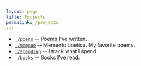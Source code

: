 ```yaml
---
layout: page
title: Projects
permalink: /projects
---
```


- [`./poems`](/projects/poems) --
  Poems I've written.
- [`./mempoe`](/projects/mempoe) --
  Memento poetica. My favorite poems.
- [`./spending`](/projects/spending) --
  I track what I spend.
- [`./books`](/projects/books) --
  Books I've read.